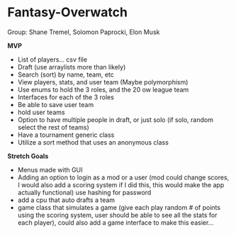 # Fantasy-Overwatch

Group: Shane Tremel, Solomon Paprocki, Elon Musk

**MVP**

+ List of players… csv file 
+ Draft (use arraylists more than likely)
+ Search (sort) by name, team, etc
+ View players, stats, and user team (Maybe polymorphism)
+ Use enums to hold the 3 roles, and the 20 ow league team
+ Interfaces for each of the 3 roles
+ Be able to save user team
+ hold user teams
+ Option to have multiple people in draft, or just solo (if solo, random select the rest of teams) 
+ Have a tournament generic class
+ Utilize a sort method that uses an anonymous class

**Stretch Goals**

+ Menus made with GUI
+ Adding an option to login as a mod or a user (mod could change scores, I would also add a scoring system if I did this, this would make the app actually functional) use hashing for password
+ add a cpu that auto drafts a team
+ game class that simulates a game (give each play random # of points using the scoring system, user should be able to see all the stats for each player), could also add a game interface to make this easier...
